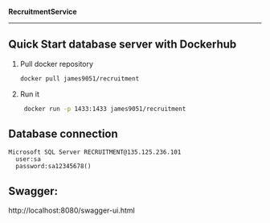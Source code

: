 **RecruitmentService**

----
## Quick Start database server with Dockerhub

1. Pull docker repository

   ```bash
   docker pull james9051/recruitment
   ```

1. Run it

   ```bash
    docker run -p 1433:1433 james9051/recruitment
   ```
   
## Database connection
 ```
Microsoft SQL Server RECRUITMENT@135.125.236.101
   user:sa 
   password:sa12345678()
   ```
   
## Swagger: 

  http://localhost:8080/swagger-ui.html
